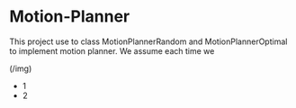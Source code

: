 # Motion-Planner

This project use to class MotionPlannerRandom and MotionPlannerOptimal to implement motion planner. We assume each time
we 

(/img)
* 1
* 2
